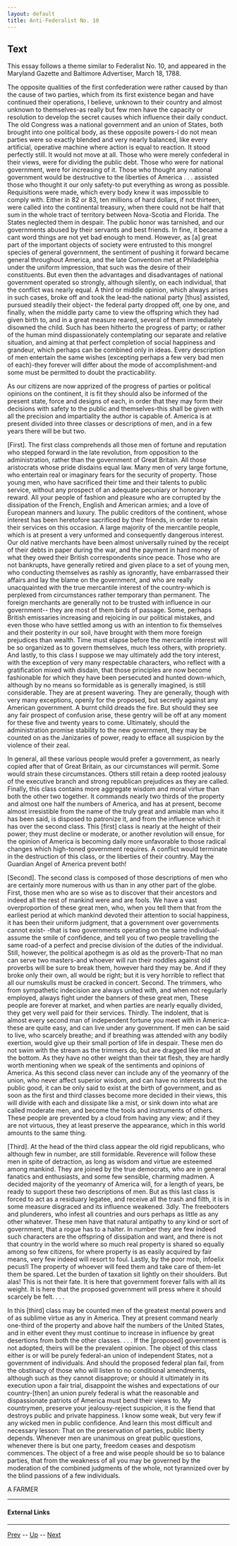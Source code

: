 ```yaml
---
layout: default
title: Anti-Federalist No. 10
---
```


## Text

This essay follows a theme similar to Federalist No. 10, and appeared in the Maryland Gazette and Baltimore Advertiser, March 18, 1788.

The opposite qualities of the first confederation were rather caused by than the cause of two parties, which from its first existence began and have continued their operations, I believe, unknown to their country and almost unknown to themselves-as really but few men have the capacity or resolution to develop the secret causes which influence their daily conduct. The old Congress was a national government and an union of States, both brought into one political body, as these opposite powers-I do not mean parties were so exactly blended and very nearly balanced, like every artificial, operative machine where action is equal to reaction. It stood perfectly still. It would not move at all. Those who were merely confederal in their views, were for dividing the public debt. Those who were for national government, were for increasing of it. Those who thought any national government would be destructive to the liberties of America . . . assisted those who thought it our only safety-to put everything as wrong as possible. Requisitions were made, which every body knew it was impossible to comply with. Either in 82 or 83, ten millions of hard dollars, if not thirteen, were called into the continental treasury, when there could not be half that sum in the whole tract of territory between Nova-Scotia and Florida. The States neglected them in despair. The public honor was tarnished, and our governments abused by their servants and best friends. In fine, it became a cant word things are not yet bad enough to mend. However, as [a] great part of the important objects of society were entrusted to this mongrel species of general government, the sentiment of pushing it forward became general throughout America, and the late Convention met at Philadelphia under the uniform impression, that such was the desire of their constituents. But even then the advantages and disadvantages of national government operated so strongly, although silently, on each individual, that the conflict was nearly equal. A third or middle opinion, which always arises in such cases, broke off and took the lead-the national party [thus] assisted, pursued steadily their object- the federal party dropped off, one by one, and finally, when the middle party came to view the offspring which they had given birth to, and in a great measure reared, several of them immediately disowned the child. Such has been hitherto the progress of party; or rather of the human mind dispassionately contemplating our separate and relative situation, and aiming at that perfect completion of social happiness and grandeur, which perhaps can be combined only in ideas. Every description of men entertain the same wishes (excepting perhaps a few very bad men of each)-they forever will differ about the mode of accomplishment-and some must be permitted to doubt the practicability.

As our citizens are now apprized of the progress of parties or political opinions on the continent, it is fit they should also be informed of the present state, force and designs of each, in order that they may form their decisions with safety to the public and themselves-this shall be given with all the precision and impartiality the author is capable of. America is at present divided into three classes or descriptions of men, and in a few years there will be but two.

[First]. The first class comprehends all those men of fortune and reputation who stepped forward in the late revolution, from opposition to the administration, rather than the government of Great Britain. All those aristocrats whose pride disdains equal law. Many men of very large fortune, who entertain real or imaginary fears for the security of property. Those young men, who have sacrificed their time and their talents to public service, without any prospect of an adequate pecuniary or honorary reward. All your people of fashion and pleasure who are corrupted by the dissipation of the French, English and American armies; and a love of European manners and luxury. The public creditors of the continent, whose interest has been heretofore sacrificed by their friends, in order to retain their services on this occasion. A large majority of the mercantile people, which is at present a very unformed and consequently dangerous interest. Our old native merchants have been almost universally ruined by the receipt of their debts in paper during the war, and the payment in hard money of what they owed their British correspondents since peace. Those who are not bankrupts, have generally retired and given place to a set of young men, who conducting themselves as rashly as ignorantly, have embarrassed their affairs and lay the blame on the government, and who are really unacquainted with the true mercantile interest of the country-which is perplexed from circumstances rather temporary than permanent. The foreign merchants are generally not to be trusted with influence in our government-- they are most of them birds of passage. Some, perhaps British emissaries increasing and rejoicing in our political mistakes, and even those who have settled among us with an intention to fix themselves and their posterity in our soil, have brought with them more foreign prejudices than wealth. Time must elapse before the mercantile interest will be so organized as to govern themselves, much less others, with propriety. And lastly, to this class I suppose we may ultimately add the tory interest, with the exception of very many respectable characters, who reflect with a gratification mixed with disdain, that those principles are now become fashionable for which they have been persecuted and hunted down-which, although by no means so formidable as is generally imagined, is still considerable. They are at present wavering. They are generally, though with very many exceptions, openly for the proposed, but secretly against any American government. A burnt child dreads the fire. But should they see any fair prospect of confusion arise, these gentry will be off at any moment for these five and twenty years to come. Ultimately, should the administration promise stability to the new government, they may be counted on as the Janizaries of power, ready to efface all suspicion by the violence of their zeal.

In general, all these various people would prefer a government, as nearly copied after that of Great Britain, as our circumstances will permit. Some would strain these circumstances. Others still retain a deep rooted jealousy of the executive branch and strong republican prejudices as they are called. Finally, this class contains more aggregate wisdom and moral virtue than both the other two together. It commands nearly two thirds of the property and almost one half the numbers of America, and has at present, become almost irresistible from the name of the truly great and amiable man who it has been said, is disposed to patronize it, and from the influence which it has over the second class. This [first] class is nearly at the height of their power; they must decline or moderate, or another revolution will ensue, for the opinion of America is becoming daily more unfavorable to those radical changes which high-toned government requires. A conflict would terminate in the destruction of this class, or the liberties of their country. May the Guardian Angel of America prevent both!

[Second]. The second class is composed of those descriptions of men who are certainly more numerous with us than in any other part of the globe. First, those men who are so wise as to discover that their ancestors and indeed all the rest of mankind were and are fools. We have a vast overproportion of these great men, who, when you tell them that from the earliest period at which mankind devoted their attention to social happiness, it has been their uniform judgment, that a government over governments cannot exist- -that is two governments operating on the same individual-assume the smile of confidence, and tell you of two people travelling the same road-of a perfect and precise division of the duties of the individual. Still, however, the political apothegm is as old as the proverb-That no man can serve two masters-and whoever will run their noddles against old proverbs will be sure to break them, however hard they may be. And if they broke only their own, all would be right; but it is very horrible to reflect that all our numskulls must be cracked in concert. Second. The trimmers, who from sympathetic indecision are always united with, and when not regularly employed, always fight under the banners of these great men, These people are forever at market, and when parties are nearly equally divided, they get very well paid for their services. Thirdly. The indolent, that is almost every second man of independent fortune you meet with in America-these are quite easy, and can live under any government. If men can be said to live, who scarcely breathe; and if breathing was attended with any bodily exertion, would give up their small portion of life in despair. These men do not swim with the stream as the trimmers do, but are dragged like mud at the bottom. As they have no other weight than their tat flesh, they are hardly worth mentioning when we speak of the sentiments and opinions of America. As this second class never can include any of the yeomanry of the union, who never affect superior wisdom, and can have no interests but the public good, it can be only said to exist at the birth of government, and as soon as the first and third classes become more decided in their views, this will divide with each and dissipate like a mist, or sink down into what are called moderate men, and become the tools and instruments of others. These people are prevented by a cloud from having any view; and if they are not virtuous, they at least preserve the appearance, which in this world amounts to the same thing.

[Third]. At the head of the third class appear the old rigid republicans, who although few in number, are still formidable. Reverence will follow these men in spite of detraction, as long as wisdom and virtue are esteemed among mankind. They are joined by the true democrats, who are in general fanatics and enthusiasts, and some few sensible, charming madmen. A decided majority of the yeomanry of America will, for a length of years, be ready to support these two descriptions of men. But as this last class is forced to act as a residuary legatee, and receive all the trash and filth, it is in some measure disgraced and its influence weakened. 3dly. The freebooters and plunderers, who infest all countries and ours perhaps as little as any other whatever. These men have that natural antipathy to any kind or sort of government, that a rogue has to a halter. In number they are few indeed such characters are the offspring of dissipation and want, and there is not that country in the world where so much real property is shared so equally among so few citizens, for where property is as easily acquired by fair means, very few indeed will resort to foul. Lastly, by the poor mob, infoelix pecus!l The property of whoever will feed them and take care of them-let them be spared. Let the burden of taxation sit lightly on their shoulders. But alas! This is not their fate. It is here that government forever falls with all its weight. It is here that the proposed government will press where it should scarcely be felt. . . .

In this [third] class may be counted men of the greatest mental powers and of as sublime virtue as any in America. They at present command nearly one-third of the property and above half the numbers of the United States, and in either event they must continue to increase in influence by great desertions from both the other classes. . . . If the [proposed] government is not adopted, theirs will be the prevalent opinion. The object of this class either is or will be purely federal-an union of independent States, not a government of individuals. And should the proposed federal plan fail, from the obstinacy of those who will listen to no conditional amendments, although such as they cannot disapprove; or should it ultimately in its execution upon a fair trial, disappoint the wishes and expectations of our country-[then] an union purely federal is what the reasonable and dispassionate patriots of America must bend their views to. My countrymen, preserve your jealousy-reject suspicion, it is the fiend that destroys public and private happiness. I know some weak, but very few if any wicked men in public confidence. And learn this most difficult and necessary lesson: That on the preservation of parties, public liberty depends. Whenever men are unanimous on great public questions, whenever there is but one party, freedom ceases and despotism commences. The object of a free and wise people should be so to balance parties, that from the weakness of all you may be governed by the moderation of the combined judgments of the whole, not tyrannized over by the blind passions of a few individuals.

A FARMER

---
#### External Links

---

[Prev](9.md) -- [Up](README.md) -- [Next](11.md)